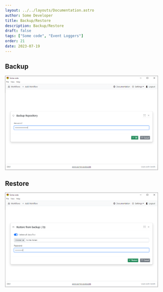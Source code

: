 ```yaml
---
layout: ../../layouts/Documentation.astro
author: Some Developer
title: Backup/Restore
description: Backup/Restore
draft: false
tags: ["Some code", "Event Loggers"]
order: 21
date: 2023-07-19
---
```


## Backup

![Backup](../../assets/backup.png)

## Restore

![Restore](../../assets/restore.png)
